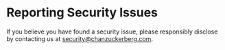 # Reporting Security Issues
If you believe you have found a security issue, please responsibly disclose by contacting us at security@chanzuckerberg.com.
